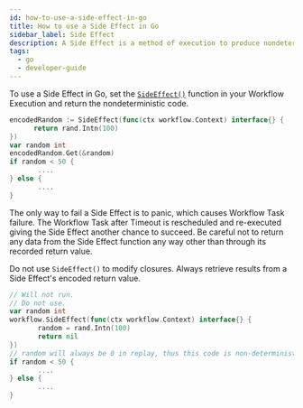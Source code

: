 ```yaml
---
id: how-to-use-a-side-effect-in-go
title: How to use a Side Effect in Go
sidebar_label: Side Effect
description: A Side Effect is a method of execution to produce nondeterministic code.
tags:
  - go
  - developer-guide
---
```


To use a Side Effect in Go, set the [`SideEffect()`](https://pkg.go.dev/go.temporal.io/sdk/workflow#SideEffect) function in your Workflow Execution and return the nondeterministic code.

```go
encodedRandom := SideEffect(func(ctx workflow.Context) interface{} {
      return rand.Intn(100)
})
var random int
encodedRandom.Get(&random)
if random < 50 {
       ....
} else {
       ....
}
```

The only way to fail a Side Effect is to panic, which causes Workflow Task failure.
The Workflow Task after Timeout is rescheduled and re-executed giving the Side Effect another chance to succeed.
Be careful not to return any data from the Side Effect function any way other than through its recorded return value.

Do not use `SideEffect()` to modify closures.
Always retrieve results from a Side Effect's encoded return value.

```go
// Will not run.
// Do not use.
var random int
workflow.SideEffect(func(ctx workflow.Context) interface{} {
       random = rand.Intn(100)
       return nil
})
// random will always be 0 in replay, thus this code is non-deterministic
if random < 50 {
       ....
} else {
       ....
}
```
